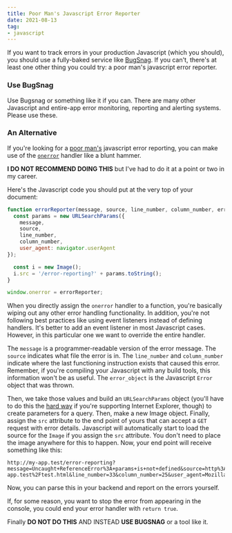 ```yaml
---
title: Poor Man's Javascript Error Reporter
date: 2021-08-13
tag:
- javascript
---
```

If you want to track errors in your production Javascript (which you should), you should use a fully-baked service like [BugSnag](https://www.bugsnag.com/).  If you can't, there's at least one other thing you could try: a poor man's javascript error reporter.

<!--more-->

### Use BugSnag

Use Bugsnag or something like it if you can. There are many other Javascript and entire-app error monitoring, reporting and alerting systems. Please use these.

### An Alternative

If you're looking for a [poor man's](https://www.merriam-webster.com/dictionary/poor%20man%27s) javascript error reporting, you can make use of the [`onerror`](https://developer.mozilla.org/en-US/docs/Web/API/GlobalEventHandlers/onerror) handler like a blunt hammer.

**I DO NOT RECOMMEND DOING THIS** but I've had to do it at a point or two in my career.

Here's the Javascript code you should put at the very top of your document:

```javascript
function errorReporter(message, source, line_number, column_number, error_object) {
  const params = new URLSearchParams({
    message,
    source,
    line_number,
    column_number,
    user_agent: navigator.userAgent
});

  const i = new Image();
  i.src = '/error-reporting?' + params.toString();
}

window.onerror = errorReporter;
```

When you directly assign the `onerror` handler to a function, you're basically wiping out any other error handling functionality. In addition, you're not following best practices like using event listeners instead of defining handlers. It's better to add an event listener in most Javascript cases. However, in this particular one we want to override the entire handler.

The `message` is a programmer-readable version of the error message.  The `source` indicates what file the error is in.  The `line_number` and `column_number` indicate where the last functioning instruction exists that caused this error.  Remember, if you're compiling your Javascript with any build tools, this information won't be as useful.  The `error_object` is the Javascript `Error` object that was thrown.

Then, we take those values and build an `URLSearchParams` object (you'll have to do this the [hard way](https://stackoverflow.com/questions/111529/how-to-create-query-parameters-in-javascript) if you're supporting Internet Explorer, though) to create parameters for a query.  Then, make a new Image object.  Finally, assign the `src` attribute to the end point of yours that can accept a `GET` request with error details.  Javascript will automatically start to load the source for the `Image` if you assign the `src` attribute.  You don't need to place the image anywhere for this to happen.  Now, your end point will receive something like this:

```
http://my-app.test/error-reporting?message=Uncaught+ReferenceError%3A+params+is+not+defined&source=http%3A%2F%2Fmy-app.test%2Ftest.html&line_number=33&column_number=25&user_agent=Mozilla%2F5.0+%28Macintosh%3B+Intel+Mac+OS+X+10_15_7%29+AppleWebKit...
```

Now, you can parse this in your backend and report on the errors yourself.

If, for some reason, you want to stop the error from appearing in the console, you could end your error handler with `return true`.

Finally **DO NOT DO THIS** AND INSTEAD **USE BUGSNAG** or a tool like it.